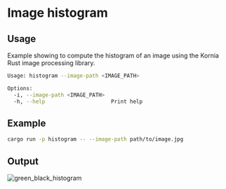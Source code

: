 # Image histogram

## Usage

Example showing to compute the histogram of an image using the Kornia Rust image processing library.

```bash
Usage: histogram --image-path <IMAGE_PATH>

Options:
  -i, --image-path <IMAGE_PATH>
  -h, --help                     Print help
```

## Example

```bash
cargo run -p histogram -- --image-path path/to/image.jpg
```

## Output

![green_black_histogram](https://github.com/user-attachments/assets/010a15db-3721-4217-bbca-79711011ebb5)
